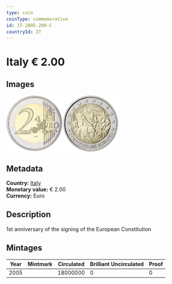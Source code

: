 ```yaml
---
type: coin
coinType: commemorative
id: IT-2005-200-C
countryId: IT
---
```


# Italy € 2.00

## Images

<img src="../../Images/common-2002-200.webp" height="150" alt="Front image"><img src="Images/IT-2005-200.webp" height="150" alt="Back image">

## Metadata

**Country:** [Italy](../../Countries/Italy/index.md)\
**Monetary value:** € 2.00\
**Currency:** Euro

## Description

1st anniversary of the signing of the European Constitution

## Mintages

| Year | Mintmark | Circulated | Brilliant Uncirculated | Proof |
| ---- | -------- | ---------- | ---------------------- | ----- |
| 2005 |          | 18000000   | 0                      | 0     |

